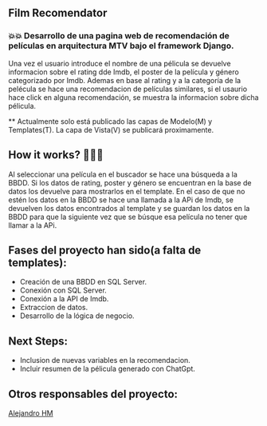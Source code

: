 ## Film Recomendator

### 💥💥 Desarrollo de una pagina web de recomendación de películas en arquitectura MTV bajo el framework Django.

Una vez el usuario introduce el nombre de una pélicula se devuelve informacion sobre el rating dde Imdb, el poster de la película y género categorizado por Imdb. 
Ademas en base al rating y a la categoría de la  pelécula se hace una recomendacion de películas similares, si el usaurio hace click en alguna recomendación, 
se muestra la informacion sobre dicha pélicula.

** Actualmente solo está publicado las capas de Modelo(M) y Templates(T). La capa de Vista(V) se publicará proximamente.

## How it works? 🔧🔧🔧
Al seleccionar una película en el buscador se hace una búsqueda a la BBDD. Si los datos de rating, poster y género se encuentran en la base de datos los devuelve para mostrarlos en el template. En el caso de que no estén los datos en la BBDD se hace una llamada a la APi de Imdb, se devuelven los datos encontrados al template y se guardan los datos en la BBDD para que la siguiente vez que se búsque esa película no tener que llamar a la APi.

## Fases del proyecto han sido(a falta de templates):

- Creación de una BBDD en SQL Server.
- Conexión con SQL Server.
- Conexión a la API de Imdb.
- Extraccion de datos.
- Desarrollo de la lógica de negocio.


## Next Steps: 

- Inclusion de nuevas variables en la recomendacion.
- Incluir resumen de la pélicula generado con ChatGpt.


## Otros responsables del proyecto:

[Alejandro HM](https://github.com/Usrg30) 





